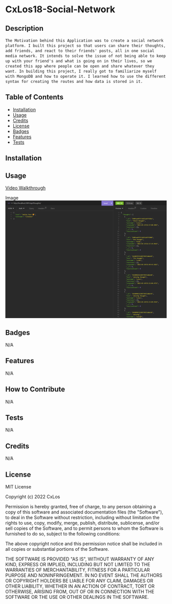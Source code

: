 # CxLos18-Social-Network

## Description
```
The Motivation behind this Application was to create a social network platform. I built this project so that users can share their thoughts, add friends, and react to their friends' posts, all in one social media network. It intends to solve the issue of not being able to keep up with your friend's and what is going on in their lives, so we created this app where people can be open and share whatever they want. In building this project, I really got to familiarize myself with MongoDB and how to operate it. I learned how to use the different syntax for creating the routes and how data is stored in it.
```
## Table of Contents 
	
- [Installation](#installation)
- [Usage](#usage)
- [Credits](#credits)
- [License](#license)
- [Badges](#badges)
- [Features](#features)
- [Tests](#tests)


## Installation


## Usage

[Video Walkthrough](https://drive.google.com/file/d/1Ge3KR0RHj-kTQAi5ra4wLipe9P20tH1b/view)

Image
![Preview](./assets/images/Screenshot-152650.png)

## Badges

N/A

## Features

N/A

## How to Contribute

N/A

## Tests

N/A

## Credits

N/A

## License

MIT License

Copyright (c) 2022 CxLos

Permission is hereby granted, free of charge, to any person obtaining a copy
of this software and associated documentation files (the "Software"), to deal
in the Software without restriction, including without limitation the rights
to use, copy, modify, merge, publish, distribute, sublicense, and/or sell
copies of the Software, and to permit persons to whom the Software is
furnished to do so, subject to the following conditions:

The above copyright notice and this permission notice shall be included in all
copies or substantial portions of the Software.

THE SOFTWARE IS PROVIDED "AS IS", WITHOUT WARRANTY OF ANY KIND, EXPRESS OR
IMPLIED, INCLUDING BUT NOT LIMITED TO THE WARRANTIES OF MERCHANTABILITY,
FITNESS FOR A PARTICULAR PURPOSE AND NONINFRINGEMENT. IN NO EVENT SHALL THE
AUTHORS OR COPYRIGHT HOLDERS BE LIABLE FOR ANY CLAIM, DAMAGES OR OTHER
LIABILITY, WHETHER IN AN ACTION OF CONTRACT, TORT OR OTHERWISE, ARISING FROM,
OUT OF OR IN CONNECTION WITH THE SOFTWARE OR THE USE OR OTHER DEALINGS IN THE
SOFTWARE.
